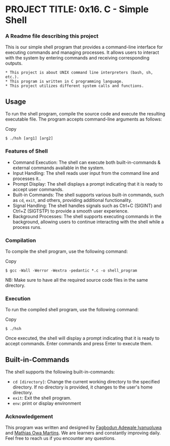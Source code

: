 # PROJECT TITLE: 0x16. C - Simple Shell

### A Readme file describing this project

This is our simple shell program that provides a command-line interface for executing commands and managing processes. It allows users to interact with the system by entering commands and receiving corresponding outputs.

	* This project is about UNIX command line interpreters (bash, sh, etc.).
	* This program is written in C programming language.
	* This project utilizes different system calls and functions.

## Usage

To run the shell program, compile the source code and execute the resulting executable file. The program accepts command-line arguments as follows:

Copy

```
$ ./hsh [arg1] [arg2]

```

### Features of Shell

*  Command Execution: The shell can execute both built-in-commands & external commands available in the system.
*  Input Handling: The shell reads user input from the command line and processes it..
*  Prompt Display: The shell displays a prompt indicating that it is ready to accept user commands.
*  Built-in Commands: The shell supports various built-in commands, such as `cd`, `exit`, and others, providing additional functionality.
*  Signal Handling: The shell handles signals such as Ctrl+C (SIGINT) and Ctrl+Z (SIGTSTP) to provide a smooth user experience.
*  Background Processes: The shell supports executing commands in the background, allowing users to continue interacting with the shell while a process runs.

### Compilation

To compile the shell program, use the following command:

Copy

```
$ gcc -Wall -Werror -Wextra -pedantic *.c -o shell_program

```

NB: Make sure to have all the required source code files in the same directory.

### Execution

To run the compiled shell program, use the following command:

Copy

```
$ ./hsh
```

Once executed, the shell will display a prompt indicating that it is ready to accept commands. Enter commands and press Enter to execute them.

## Built-in-Commands

The shell supports the following built-in-commands:

* `cd [directory]`: Change the current working directory to the specified directory. If no directory is provided, it changes to the user's home directory.
* `exit`: Exit the shell program.
* `env`: print or display environment

### Acknowledgement
This program was written and designed by [Fagbodun Adewale Iyanuoluwa](./https://github.com/Wale1202) and [Mathias Owa Martins](./https://github.com/montybasquiart).
We are learners and constantly improving daily. Feel free to reach us if you encounter any questions.

